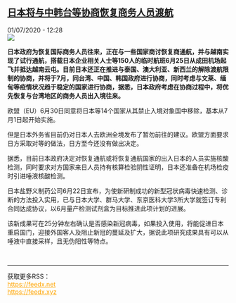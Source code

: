 <!--1593600876000-->
[日本将与中韩台等协商恢复商务人员渡航](http://www.rfi.fr//cn/%E4%BA%9A%E6%B4%B2/20200701-%E6%97%A5%E6%9C%AC%E5%B0%86%E4%B8%8E%E4%B8%AD%E9%9F%A9%E5%8F%B0%E7%AD%89%E5%8D%8F%E5%95%86%E6%81%A2%E5%A4%8D%E5%95%86%E5%8A%A1%E4%BA%BA%E5%91%98%E6%B8%A1%E8%88%AA)
------

<div>01/07/2020 - 12:28</div><img src="https://s.rfi.fr/media/display/52834028-70f6-11ea-bed7-005056a964fe/w:310/p:16x9/2020-03-28T115623Z_196666358_RC2XSF9A9UWP_RTRMADP_3_HEALTH-CORONAVIRUS-JAPAN-ABE.JPG"><p><strong>日本政府为恢复国际商务人员往来，正在与一些国家商讨恢复商通航，并与越南实现了试行通航，搭载日本企业相关人士等150人的临时航班6月25日从成田机场起飞并抵达越南云屯。目前日本还正在推进与泰国、澳大利亚、新西兰的解除渡航限制的协商，并将于7月，同台湾、中国、韩国政府进行协商，同时考虑与文莱、缅甸等疫情状况趋于稳定的国家进行协商，据悉，日本政府考虑在协商过程中，将优先恢复与台湾地区的商务人员出入境往来。</strong></p><div class="t-content__body u-clearfix"><div class="m-interstitial"></div><p>欧盟（EU）6月30日同意将日本等14个国家从其禁止入境对象国中移除，基本从7月1日起开始实施。</p><p>但是日本外务省目前仍对日本人去欧洲全境发布了暂勿前往的建议。欧盟方面要求日方采取对等的做法，日方至今还没有做出决定。</p><p>据悉，目前日本政府决定对恢复通航或将恢复通航国家的出入日本的人员实施核酸检测，同时要求对方国家来日人员持有核算检验阴性证明，日本还准备在机场检疫时引进唾液核酸检测。</p><p>日本盐野义制药公司6月22日宣布，为使新研制成功的新型冠状病毒快速检测、诊断的方法投入实用，已与日本大学、群马大学、东京医科大学3所大学就签订专利合同达成协议，以6月量产检测试剂盒为目标推进此项计划的进展。</p><p>该新成果可在25分钟左右确认是否感染新冠病毒，如果投入使用，将能促进日本重启国门，迎接外国客人及阻止新冠的蔓延及扩大，据说此项研究成果具有可以从唾液中直接采样，且无伪阳性等特点。</p><div class="o-self-promo o-self-promo--nl o-self-promo--hidden" data-selfpromo-newsletter></div><div class="o-self-promo o-self-promo--app o-self-promo--hidden" data-selfpromo-app></div></div><br><hr><div>获取更多RSS：<br><a href="https://feedx.net" style="color:orange" target="_blank">https://feedx.net</a> <br><a href="https://feedx.xyz" style="color:orange" target="_blank">https://feedx.xyz</a><br></div>
